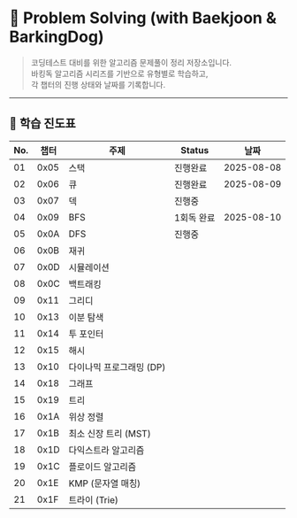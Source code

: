 # 🧠 Problem Solving (with Baekjoon & BarkingDog)

> 코딩테스트 대비를 위한 알고리즘 문제풀이 정리 저장소입니다.  
> 바킹독 알고리즘 시리즈를 기반으로 유형별로 학습하고,  
> 각 챕터의 진행 상태와 날짜를 기록합니다.

---

## 📌 학습 진도표

| No. | 챕터 | 주제                        | Status      | 날짜        |
|-----|-------|-----------------------------|-------------|-------------|
| 01  | 0x05  | 스택                        | 진행완료     | 2025-08-08 |
| 02  | 0x06  | 큐                          | 진행완료     | 2025-08-09 |
| 03  | 0x07  | 덱                          | 진행중       |             |
| 04  | 0x09  | BFS                         | 1회독 완료   | 2025-08-10 |
| 05  | 0x0A  | DFS                         | 진행중       |             |
| 06  | 0x0B  | 재귀                        |              |             |
| 07  | 0x0D  | 시뮬레이션                  |              |             |
| 08  | 0x0C  | 백트래킹                    |              |             |
| 09  | 0x11  | 그리디                      |              |             |
| 10  | 0x13  | 이분 탐색                   |              |             |
| 11  | 0x14  | 투 포인터                   |              |             |
| 12  | 0x15  | 해시                        |              |             |
| 13  | 0x10  | 다이나믹 프로그래밍 (DP)   |              |             |
| 14  | 0x18  | 그래프                      |              |             |
| 15  | 0x19  | 트리                        |              |             |
| 16  | 0x1A  | 위상 정렬                   |              |             |
| 17  | 0x1B  | 최소 신장 트리 (MST)        |              |             |
| 18  | 0x1D  | 다익스트라 알고리즘         |              |             |
| 19  | 0x1C  | 플로이드 알고리즘           |              |             |
| 20  | 0x1E  | KMP (문자열 매칭)           |              |             |
| 21  | 0x1F  | 트라이 (Trie)               |              |             |
